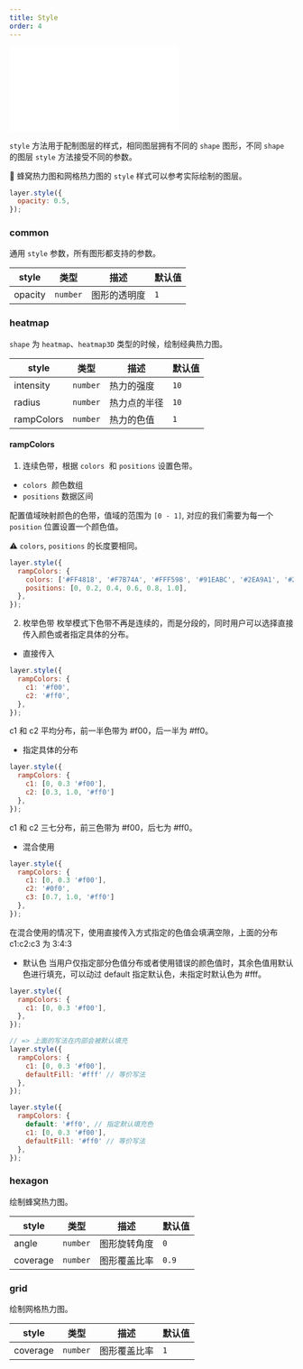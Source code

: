 ```yaml
---
title: Style
order: 4
---
```


<embed src="@/docs/common/style.md"></embed>

`style` 方法用于配制图层的样式，相同图层拥有不同的 `shape` 图形，不同 `shape` 的图层 `style` 方法接受不同的参数。

🌟 蜂窝热力图和网格热力图的 `style` 样式可以参考实际绘制的图层。

```js
layer.style({
  opacity: 0.5,
});
```

### common

通用 `style` 参数，所有图形都支持的参数。

| style   | 类型     | 描述         | 默认值 |
| ------- | -------- | ------------ | ------ |
| opacity | `number` | 图形的透明度 | `1`    |

### heatmap

`shape` 为 `heatmap`、`heatmap3D` 类型的时候，绘制经典热力图。

| style      | 类型     | 描述         | 默认值 |
| ---------- | -------- | ------------ | ------ |
| intensity  | `number` | 热力的强度   | `10`   |
| radius     | `number` | 热力点的半径 | `10`   |
| rampColors | `number` | 热力的色值   | `1`    |

#### rampColors

1. 连续色带，根据 `colors`  和 `positions` 设置色带。

- `colors`  颜色数组
- `positions` 数据区间

配置值域映射颜色的色带，值域的范围为 `[0 - 1]`, 对应的我们需要为每一个 `position` 位置设置一个颜色值。

⚠️ `colors`, `positions` 的长度要相同。

```javascript
layer.style({
  rampColors: {
    colors: ['#FF4818', '#F7B74A', '#FFF598', '#91EABC', '#2EA9A1', '#206C7C'],
    positions: [0, 0.2, 0.4, 0.6, 0.8, 1.0],
  },
});
```

2. 枚举色带
   枚举模式下色带不再是连续的，而是分段的，同时用户可以选择直接传入颜色或者指定具体的分布。

- 直接传入

```js
layer.style({
  rampColors: {
    c1: '#f00',
    c2: '#ff0',
  },
});
```

c1 和 c2 平均分布，前一半色带为 #f00，后一半为 #ff0。

- 指定具体的分布

```js
layer.style({
  rampColors: {
    c1: [0, 0.3 '#f00'],
    c2: [0.3, 1.0, '#ff0']
  },
});
```

c1 和 c2 三七分布，前三色带为 #f00，后七为 #ff0。

- 混合使用

```js
layer.style({
  rampColors: {
    c1: [0, 0.3 '#f00'],
    c2: '#0f0',
    c3: [0.7, 1.0, '#ff0']
  },
});
```

在混合使用的情况下，使用直接传入方式指定的色值会填满空隙，上面的分布 c1:c2:c3 为 3:4:3

- 默认色
  当用户仅指定部分色值分布或者使用错误的颜色值时，其余色值用默认色进行填充，可以动过 default 指定默认色，未指定时默认色为 #fff。

```js
layer.style({
  rampColors: {
    c1: [0, 0.3 '#f00'],
  },
});

// => 上面的写法在内部会被默认填充
layer.style({
  rampColors: {
    c1: [0, 0.3 '#f00'],
    defaultFill: '#fff' // 等价写法
  },
});

layer.style({
  rampColors: {
    default: '#ff0', // 指定默认填充色
    c1: [0, 0.3 '#f00'],
    defaultFill: '#ff0' // 等价写法
  },
});
```

### hexagon

绘制蜂窝热力图。

| style    | 类型     | 描述         | 默认值 |
| -------- | -------- | ------------ | ------ |
| angle    | `number` | 图形旋转角度 | `0`    |
| coverage | `number` | 图形覆盖比率 | `0.9`  |

### grid

绘制网格热力图。

| style    | 类型     | 描述         | 默认值 |
| -------- | -------- | ------------ | ------ |
| coverage | `number` | 图形覆盖比率 | `1`    |
